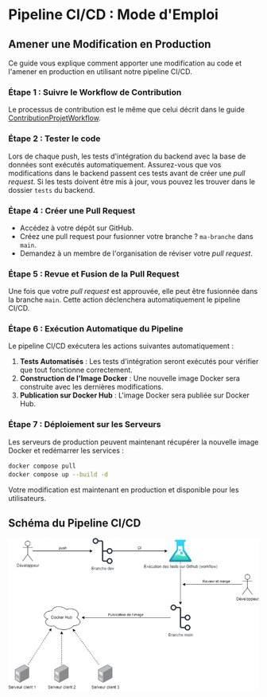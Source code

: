 # Pipeline CI/CD : Mode d'Emploi

## Amener une Modification en Production

Ce guide vous explique comment apporter une modification au code et l'amener en production en utilisant notre pipeline CI/CD.

### Étape 1 : Suivre le Workflow de Contribution
Le processus de contribution est le même que celui décrit dans le guide [ContributionProjetWorkflow](ContributionProjetWorkflow.md).

### Étape 2 : Tester le code
Lors de chaque push, les tests d'intégration du backend avec la base de données sont exécutés automatiquement. Assurez-vous que vos modifications dans le backend passent ces tests avant de créer une *pull request*. Si les tests doivent être mis à jour, vous pouvez les trouver dans le dossier `tests` du backend.

### Étape 4 : Créer une Pull Request
- Accédez à votre dépôt sur GitHub.
- Créez une pull request pour fusionner votre branche ?  `ma-branche` dans `main`.
- Demandez à un membre de l'organisation de réviser votre *pull request*.

### Étape 5 : Revue et Fusion de la Pull Request
Une fois que votre *pull request* est approuvée, elle peut être fusionnée dans la branche `main`. Cette action déclenchera automatiquement le pipeline CI/CD.

### Étape 6 : Exécution Automatique du Pipeline
Le pipeline CI/CD exécutera les actions suivantes automatiquement :

1. **Tests Automatisés** : Les tests d'intégration seront exécutés pour vérifier que tout fonctionne correctement.
2. **Construction de l'Image Docker** : Une nouvelle image Docker sera construite avec les dernières modifications.
3. **Publication sur Docker Hub** : L'image Docker sera publiée sur Docker Hub.

### Étape 7 : Déploiement sur les Serveurs
Les serveurs de production peuvent maintenant récupérer la nouvelle image Docker et redémarrer les services :
    
```bash
docker compose pull
docker compose up --build -d
```
Votre modification est maintenant en production et disponible pour les utilisateurs.

## Schéma du Pipeline CI/CD
![Pipeline CI/CD](img/workflow.png)
